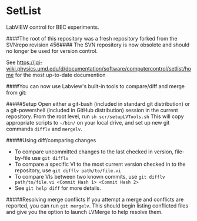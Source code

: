 SetList
=======

LabVIEW control for BEC experiments.

####The root of this repository was a fresh repository forked from the SVNrepo revision 456####
The SVN repository is now obsolete and should no longer be used for version control.

See https://jqi-wiki.physics.umd.edu/d/documentation/software/computercontrol/setlist/home for the most up-to-date documention

####You can now use Labview's built-in tools to compare/diff and merge from git:

#####Setup
Open either a git-bash (included in standard git distribution) or a git-powershell (included in GitHub distribution)
session in the current repository.  From the root level, run `sh scr/setupLVTools.sh`
This will copy appropriate scripts to `~/bin/` on your local drive, and set up new git commands `difflv` and `mergelv`.

#####Using diff/comparing changes
* To compare uncommitted changes to the last checked in version, file-by-file use `git difflv`
* To compare a specific VI to the most current version checked in to the repository, use `git difflv path/to/file.vi`
* To compare VIs between two known commits, use `git difflv path/to/file.vi <Commit Hash 1> <Commit Hash 2>`
* See `git help diff` for more details.

#####Resolving merge conflicts
If you attempt a merge and conflicts are reported, you can run `git mergelv`.  This should begin listing conflicted
files and give you the option to launch LVMerge to help resolve them.

